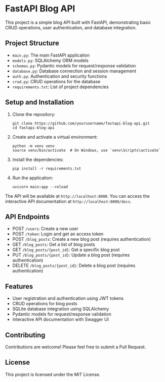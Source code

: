 # FastAPI Blog API

This project is a simple blog API built with FastAPI, demonstrating basic CRUD operations, user authentication, and database integration.

## Project Structure

- `main.py`: The main FastAPI application
- `models.py`: SQLAlchemy ORM models
- `schemas.py`: Pydantic models for request/response validation
- `database.py`: Database connection and session management
- `auth.py`: Authentication and security functions
- `crud.py`: CRUD operations for the database
- `requirements.txt`: List of project dependencies

## Setup and Installation

1. Clone the repository:
   ```
   git clone https://github.com/yourusername/fastapi-blog-api.git
   cd fastapi-blog-api
   ```

2. Create and activate a virtual environment:
   ```
   python -m venv venv
   source venv/bin/activate  # On Windows, use `venv\Scripts\activate`
   ```

3. Install the dependencies:
   ```
   pip install -r requirements.txt
   ```

4. Run the application:
   ```
   uvicorn main:app --reload
   ```

The API will be available at `http://localhost:8000`. You can access the interactive API documentation at `http://localhost:8000/docs`.

## API Endpoints

- POST `/users`: Create a new user
- POST `/token`: Login and get an access token
- POST `/blog_posts`: Create a new blog post (requires authentication)
- GET `/blog_posts`: Get a list of blog posts
- GET `/blog_posts/{post_id}`: Get a specific blog post
- PUT `/blog_posts/{post_id}`: Update a blog post (requires authentication)
- DELETE `/blog_posts/{post_id}`: Delete a blog post (requires authentication)

## Features

- User registration and authentication using JWT tokens
- CRUD operations for blog posts
- SQLite database integration using SQLAlchemy
- Pydantic models for request/response validation
- Interactive API documentation with Swagger UI

## Contributing

Contributions are welcome! Please feel free to submit a Pull Request.

## License

This project is licensed under the MIT License.
